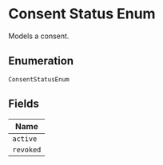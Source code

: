 
# Consent Status Enum

Models a consent.

## Enumeration

`ConsentStatusEnum`

## Fields

| Name |
|  --- |
| `active` |
| `revoked` |

